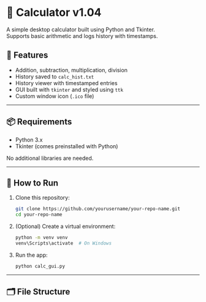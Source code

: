 # 🧮 Calculator v1.04

A simple desktop calculator built using Python and Tkinter.  
Supports basic arithmetic and logs history with timestamps.

## 📸 Features

- Addition, subtraction, multiplication, division
- History saved to `calc_hist.txt`
- History viewer with timestamped entries
- GUI built with `tkinter` and styled using `ttk`
- Custom window icon (`.ico` file)

---

## 📦 Requirements

- Python 3.x
- Tkinter (comes preinstalled with Python)

No additional libraries are needed.

---

## 🚀 How to Run

1. Clone this repository:
    ```bash
    git clone https://github.com/yourusername/your-repo-name.git
    cd your-repo-name
    ```

2. (Optional) Create a virtual environment:
    ```bash
    python -m venv venv
    venv\Scripts\activate  # On Windows
    ```

3. Run the app:
    ```bash
    python calc_gui.py
    ```

---

## 🗂 File Structure

